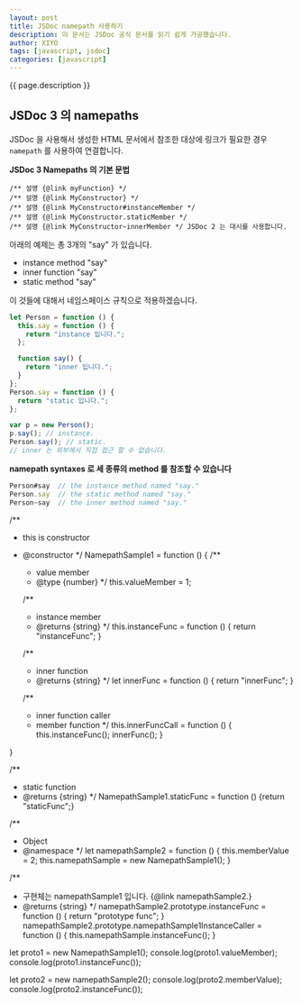 ```yaml
---
layout: post
title: JSDoc namepath 사용하기
description: 이 문서는 JSDoc 공식 문서를 읽기 쉽게 가공했습니다.
author: XIYO
tags: [javascript, jsdoc]
categories: [javascript]
---
```


{{ page.description }}

## JSDoc 3 의 namepaths

JSDoc 을 사용해서 생성한 HTML 문서에서 참조한 대상에 링크가 필요한 경우 `namepath` 를 사용하여 연결합니다.

**JSDoc 3 Namepaths 의 기본 문법**

```console
/** 설명 {@link myFunction} */
/** 설명 {@link MyConstructor} */
/** 설명 {@link MyConstructor#instanceMember */
/** 설명 {@link MyConstructor.staticMember */
/** 설명 {@link MyConstructor~innerMember */ JSDoc 2 는 대시를 사용합니다.
```

아래의 예제는 총 3개의 "say" 가 있습니다.

- instance method "say"
- inner function "say"
- static method "say"

이 것들에 대해서 네임스페이스 규칙으로 적용하겠습니다.

```js
let Person = function () {
  this.say = function () {
    return "instance 입니다.";
  };

  function say() {
    return "inner 입니다.";
  }
};
Person.say = function () {
  return "static 입니다.";
};

var p = new Person();
p.say(); // instance.
Person.say(); // static.
// inner 는 외부에서 직접 접근 할 수 없습니다.
```

**namepath syntaxes 로 세 종류의 method 를 참조할 수 있습니다**

```js
Person#say  // the instance method named "say."
Person.say  // the static method named "say."
Person~say  // the inner method named "say."
```

/\*\*

- this is constructor
- @constructor
  \*/
  NamepathSample1 = function () {
  /\*\*

  - value member
  - @type {number}
    \*/
    this.valueMember = 1;

  /\*\*

  - instance member
  - @returns {string}
    \*/
    this.instanceFunc = function () {
    return "instanceFunc";
    }

  /\*\*

  - inner function
  - @returns {string}
    \*/
    let innerFunc = function () {
    return "innerFunc";
    }

  /\*\*

  - inner function caller
  - member function
    \*/
    this.innerFuncCall = function () {
    this.instanceFunc();
    innerFunc();
    }

}

/\*\*

- static function
- @returns {string}
  \*/
  NamepathSample1.staticFunc = function () {return "staticFunc";}

/\*\*

- Object
- @namespace
  \*/
  let namepathSample2 = function () {
  this.memberValue = 2;
  this.namepathSample = new NamepathSample1();
  }

/\*\*

- 구현체는 namepathSample1 입니다. {@link namepathSample2.}
- @returns {string}
  \*/
  namepathSample2.prototype.instanceFunc = function () {
  return "prototype func";
  }
  namepathSample2.prototype.namepathSample1InstanceCaller = function () {
  this.namepathSample.instanceFunc();
  }

let proto1 = new NamepathSample1();
console.log(proto1.valueMember);
console.log(proto1.instanceFunc());

let proto2 = new namepathSample2();
console.log(proto2.memberValue);
console.log(proto2.instanceFunc());
